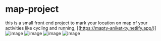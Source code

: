 # map-project
this is a small front end project to mark your location on map of your activities like cycling and running, 
[(https://mapty-aniket-ty.netlify.app/)]
![image](https://user-images.githubusercontent.com/95214643/144650002-b56d36a9-56d8-4854-980f-b0bd1ec61d07.png)
![image](https://user-images.githubusercontent.com/95214643/144654715-884f0997-170a-4094-a779-db8d24ae8f3e.png)
![image](https://user-images.githubusercontent.com/95214643/144654821-e5bd6e19-cf45-46c6-a28f-6c58d509423f.png)
![image](https://user-images.githubusercontent.com/95214643/144654920-f48d9c7a-6bda-48e8-8c58-bd987c50531c.png)
